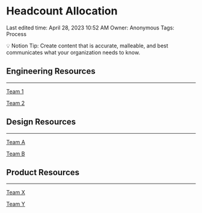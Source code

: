 # Headcount Allocation

Last edited time: April 28, 2023 10:52 AM
Owner: Anonymous
Tags: Process

<aside>
💡 Notion Tip: Create content that is accurate, malleable, and best communicates what your organization needs to know.

</aside>

## Engineering Resources

---

[Team 1](Headcount%20Allocation%201ffa5be3e579479d94b2e65587537eff/Team%201%20b90f13944d5c43c7bf3401d0bc0a36dc.md)

[Team 2](Headcount%20Allocation%201ffa5be3e579479d94b2e65587537eff/Team%202%2053f901749a424ee390a2e94f76285df0.md)

## Design Resources

---

[Team A](Headcount%20Allocation%201ffa5be3e579479d94b2e65587537eff/Team%20A%20747c7ac3f3d345f7bdd5d458b0375dd4.md)

[Team B](Headcount%20Allocation%201ffa5be3e579479d94b2e65587537eff/Team%20B%2014d218e6515f4af1b1cde9282701f4bc.md)

## Product Resources

---

[Team X](Headcount%20Allocation%201ffa5be3e579479d94b2e65587537eff/Team%20X%208e11c983657a400193bd1cac24d7f56c.md)

[Team Y](Headcount%20Allocation%201ffa5be3e579479d94b2e65587537eff/Team%20Y%20ab8233137cce4d7a95e3efa0cb9d222a.md)